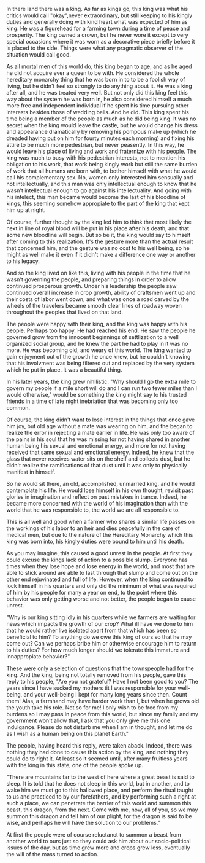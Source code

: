 In there land there was a king. As far as kings go, this king was what his
critics would call "okay",never extraordinary, but still keeping to his kingly
duties and generally doing with kind heart what was expected of him as king. He
was a figurehead for a farming town during a time of peace and prosperity. The
king owned a crown, but he never wore it except to very special occasions where
it was worn as a decorative piece briefly before it is placed to the side.
Things were what any pragmatic observer of the situation would call good.

As all mortal men of this world do, this king began to age, and as he aged he
did not acquire ever a queen to be with. He considered the whole hereditary
monarchy thing that he was born in to to be a foolish way of living, but he
didn't feel so strongly to do anything about it. He was a king after all, and
he was treated very well. But not only did this king feel this way about the
system he was born in, he also considered himself a much more free and
independent individual if he spent his time pursuing other interests besides
those of wedding bells. And he did. This king spent his time being a member of
the people as much as he did being king. It was no secret when the king would
leave the castle, but he would change his dress and appearance dramatically by
removing his pompous make up (which he dreaded having put on him for fourty
minutes each morning) and fixing his attire to be much more pedestrian, but
never peasently. In this way, he would leave his place of living and work and
fraternize with his people. The king was much to busy with his pedestrian
interests, not to mention his obligation to his work, that work being kingly
work but still the same burden of work that all humans are born with, to bother
himself with what he would call his complementary sex. No, women only
interested him sensually and not intellectually, and this man was only
intellectual enough to know that he wasn't intellectual enough to go against
his intellectuality. And going with his intelect, this man became would become
the last of his bloodline of kings, this seeming somehow appropiate to the part
of the king that kept him up at night.

Of course, further thought by the king led him to think that most likely the
next in line of royal blood will be put in his place after his death, and that
some new bloodline will begin. But so be it, the king would say to himself
after coming to this realization. It's the gesture more than the actual result
that concerned him, and the gesture was no cost to his well being, so he might
as well make it even if it didn't make a difference one way or another to his
legacy.

And so the king lived on like this, living with his people in the time that he
wasn't governing the people, and preparing things in order to allow continued
prosperous growth. Under his leadership the people saw continued overall
increase in crop growth, ability of craftsmen went up and their costs of labor
went down, and what was once a road carved by the wheels of the travelers
became smooth clear lines of roadway woven throughout the peoples that lived
on that land.

The people were happy with their king, and the king was happy with his people.
Perhaps too happy. He had reached his end. He saw the people he governed grow
from the innocent beginnings of settlization to a well organized social group,
and he knew the part he had to play in it was no more. He was becoming old, and
weary of this world. The king wanted to gain enjoyment out of the growth he
once knew, but he couldn't knowing that his involvment was being filtered out
and replaced by the very system which he put in place. It was a beautiful
thing.

In his later years, the king grew nihilistic. "Why should I go the extra mile
to govern my people if a mile short will do and I can run two fewer miles than
I would otherwise," would be something the king might say to his trusted
friends in a time of late night inebriation that was becoming only too common.

Of course, the king didn't want to lose interest in the things that once gave
him joy, but old age without a mate was wearing on him, and the began to
realize the error in rejecting a mate earlier in life. He was only too aware of
the pains in his soul that he was missing for not having shared in another
human being his sexual and emotional energy, and more for not having received
that same sexual and emotional energy. Indeed, he knew that the glass that
never receives water sits on the shelf and collects dust, but he didn't realize
the ramifications of that dust until it was only to physically manifest in
himself.

So he would sit there, an old, accomplished, unmarried king, and he would
contemplate his life. He would lose himself in his own thought, revisit past
glories in imagination and reflect on past mistakes in trance. Indeed, he
became more concerned with the world of his imagination than with the world
that he was responsible to, the world we are all responsible to.

This is all well and good when a farmer who shares a similar life passes on the
workings of his labor to an heir and dies peacefully in the care of medical
men, but due to the nature of the Hereditary Monarchy which this king was born
into, his kingly duties were bound to him until his death.

As you may imagine, this caused a good unrest in the people. At first they
could excuse the kings lack of action to a possible slump. Everyone has times
when they lose hope and lose energy in the world, and most that are able to
stick around are able to last through that slump and come out on the other end
rejuvinated and full of life. However, when the king continued to lock himself
in his quarters and only did the minimum of what was required of him by his
people for many a year on end, to the point where this behavior was only
getting worse and not better, the people began to cause unrest.

"Why is our king sitting idly in his quarters while we farmers are waiting for
news which impacts the growth of our crop? What ill have we done to him that he
would rather live isolated apart from that which has been so beneficial to him?
To anything do we owe this king of ours so that he may come out? Can we perhaps
bribe him or otherwise encourage him to return to his duties? For how much
longer should we tolerate this immature and innappropiate behavior?"

These were only a selection of questions that the townspeople had for the king.
And the king, being not totally removed from his people, gave this reply to his
people, "Are you not grateful? Have I not been good to you? The years since I
have sucked my mothers tit I was responsible for your well-being, and your
well-being I kept for many long years since then. Count them! Alas, a farmhand
may have harder work than I, but when he grows old the youth take his role. Not
so for me! I only wish to be free from my burdens so I may pass in peace from
this world, but since my family and my government won't allow that, I ask that
you only give me this one indulgance. Please do not disturb me when I am in
thought, and let me do as I wish as a human being on this planet Earth."

The people, having heard this reply, were taken aback. Indeed, there was
nothing they had done to cause this action by the king, and nothing they could
do to right it. At least so it seemed until, after many fruitless years with
the king in this state, one of the people spoke up.

"There are mountains far to the west of here where a great beast is said to
sleep. It is told that he does not sleep in this world, but in another, and to
wake him we must go to this hallowed place, and perform the ritual taught to us
and practiced to by our forefathers, and by performing such a right at such a
place, we can penetrate the barrier of this world and summon this beast, this
dragon, from the next. Come with me, now, all of you, so we may summon this
dragon and tell him of our plight, for the dragon is said to be wise, and
perhaps he will have the solution to our problems."

At first the people were of course reluctanct to summon a beast from another
world to ours just so they could ask him about our socio-political issues of
the day, but as time grew more and crops grew less, eventually the will of the
mass turned to action.


